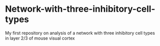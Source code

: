 # Network-with-three-inhibitory-cell-types
My first repository on analysis of a network with three inhibitory cell types in layer 2/3 of  mouse visual cortex
